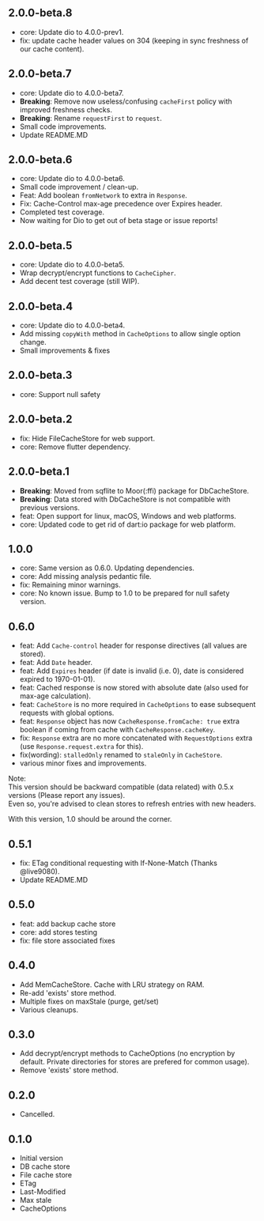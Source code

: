## 2.0.0-beta.8
- core: Update dio to 4.0.0-prev1.
- fix: update cache header values on 304 (keeping in sync freshness of our cache content).

## 2.0.0-beta.7
- core: Update dio to 4.0.0-beta7.
- __Breaking__: Remove now useless/confusing `cacheFirst` policy with improved freshness checks.
- __Breaking__: Rename `requestFirst` to `request`.
- Small code improvements.
- Update README.MD

## 2.0.0-beta.6
- core: Update dio to 4.0.0-beta6.
- Small code improvement / clean-up.
- Feat: Add boolean `fromNetwork` to extra in `Response`.
- Fix: Cache-Control max-age precedence over Expires header.
- Completed test coverage.
- Now waiting for Dio to get out of beta stage or issue reports!

## 2.0.0-beta.5
- core: Update dio to 4.0.0-beta5.
- Wrap decrypt/encrypt functions to `CacheCipher`.
- Add decent test coverage (still WIP).

## 2.0.0-beta.4
- core: Update dio to 4.0.0-beta4.
- Add missing `copyWith` method in `CacheOptions` to allow single option change.
- Small improvements & fixes

## 2.0.0-beta.3
- core: Support null safety

## 2.0.0-beta.2
- fix: Hide FileCacheStore for web support.
- core: Remove flutter dependency.

## 2.0.0-beta.1
- __Breaking__: Moved from sqflite to Moor(:ffi) package for DbCacheStore.
- __Breaking__: Data stored with DbCacheStore is not compatible with previous versions.
- feat: Open support for linux, macOS, Windows and web platforms.
- core: Updated code to get rid of dart:io package for web platform.

## 1.0.0
- core: Same version as 0.6.0. Updating dependencies.
- core: Add missing analysis pedantic file.
- fix: Remaining minor warnings.
- core: No known issue. Bump to 1.0 to be prepared for null safety version.

## 0.6.0
- feat: Add `Cache-control` header for response directives (all values are stored).
- feat: Add `Date` header.
- feat: Add `Expires` header (if date is invalid (i.e. 0), date is considered expired to 1970-01-01).
- feat: Cached response is now stored with absolute date (also used for max-age calculation).
- feat: `CacheStore` is no more required in `CacheOptions` to ease subsequent requests with global options.
- feat: `Response` object has now `CacheResponse.fromCache: true` extra boolean if coming from cache with `CacheResponse.cacheKey`.
- fix: `Response` extra are no more concatenated with `RequestOptions` extra (use `Response.request.extra` for this).
- fix(wording): `stalledOnly` renamed to `staleOnly` in `CacheStore`.
- various minor fixes and improvements.

Note:  
This version should be backward compatible (data related) with 0.5.x versions (Please report any issues).  
Even so, you're advised to clean stores to refresh entries with new headers.

With this version, 1.0 should be around the corner.

## 0.5.1
- fix: ETag conditional requesting with If-None-Match (Thanks @live9080).
- Update README.MD

## 0.5.0
- feat: add backup cache store
- core: add stores testing
- fix: file store associated fixes

## 0.4.0

- Add MemCacheStore. Cache with LRU strategy on RAM.
- Re-add 'exists' store method.
- Multiple fixes on maxStale (purge, get/set)
- Various cleanups.

## 0.3.0

- Add decrypt/encrypt methods to CacheOptions (no encryption by default. Private directories for stores are prefered for common usage).
- Remove 'exists' store method.

## 0.2.0

- Cancelled.

## 0.1.0

- Initial version
- DB cache store
- File cache store
- ETag
- Last-Modified
- Max stale
- CacheOptions
